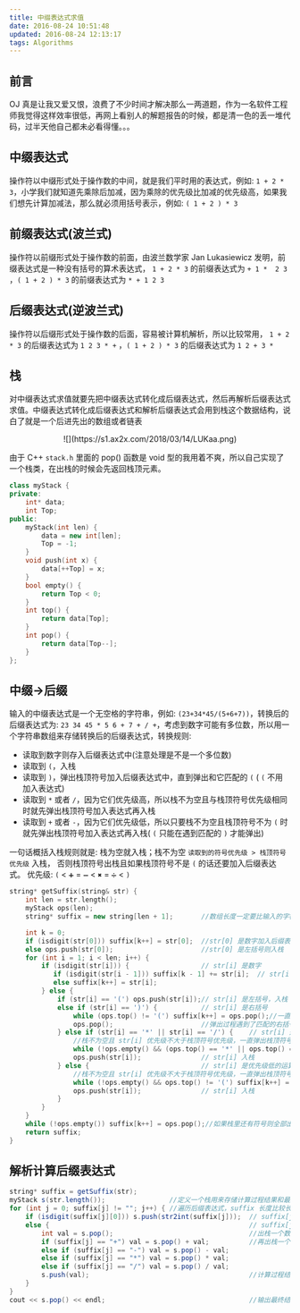 ```yaml
---
title: 中缀表达式求值
date: 2016-08-24 10:51:48
updated: 2016-08-24 12:13:17
tags: Algorithms
---
```


## 前言

OJ 真是让我又爱又恨，浪费了不少时间才解决那么一两道题，作为一名软件工程师我觉得这样效率很低，再网上看别人的解题报告的时候，都是清一色的丢一堆代码，过半天他自己都未必看得懂。。。

<!-- more -->

## 中缀表达式 

操作符以中缀形式处于操作数的中间，就是我们平时用的表达式，例如: `1 + 2 * 3`，小学我们就知道先乘除后加减，因为乘除的优先级比加减的优先级高，如果我们想先计算加减法，那么就必须用括号表示，例如: `( 1 + 2 ) * 3`

## 前缀表达式(波兰式) 

操作符以前缀形式处于操作数的前面，由波兰数学家 Jan Lukasiewicz 发明，前缀表达式是一种没有括号的算术表达式， `1 + 2 * 3` 的前缀表达式为 `+ 1 *  2 3` ，`( 1 + 2 ) * 3` 的前缀表达式为 `* + 1 2 3`

## 后缀表达式(逆波兰式) 

操作符以后缀形式处于操作数的后面，容易被计算机解析，所以比较常用， `1 + 2 * 3` 的后缀表达式为 `1 2 3 * +` ，`( 1 + 2 ) * 3` 的后缀表达式为 `1 2 + 3 * `

## 栈

对中缀表达式求值就要先把中缀表达式转化成后缀表达式，然后再解析后缀表达式求值。中缀表达式转化成后缀表达式和解析后缀表达式会用到栈这个数据结构，说白了就是一个后进先出的数组或者链表

<center>![](https://s1.ax2x.com/2018/03/14/LUKaa.png)</center>

由于 C++ `stack.h` 里面的 pop() 函数是 void 型的我用着不爽，所以自己实现了一个栈类，在出栈的时候会先返回栈顶元素。

``` c++
class myStack {
private:
    int* data;
    int Top;
public:
    myStack(int len) {
        data = new int[len];
        Top = -1;
    }
    void push(int x) {
        data[++Top] = x;
    }
    bool empty() {
    	return Top < 0;
    }
    int top() {
    	return data[Top];
    }
    int pop() {
    	return data[Top--];
    }
};
```

## 中缀->后缀

输入的中缀表达式是一个无空格的字符串，例如: `(23+34*45/(5+6+7))`，转换后的后缀表达式为: `23 34 45 * 5 6 + 7 + / +`，考虑到数字可能有多位数，所以用一个字符串数组来存储转换后的后缀表达式，转换规则:

* 读取到数字则存入后缀表达式中(注意处理是不是一个多位数)
* 读取到 `(`，入栈
* 读取到 `)`，弹出栈顶符号加入后缀表达式中，直到弹出和它匹配的 `(` ( `(` 不用加入表达式)
* 读取到 `*` 或者 `/`，因为它们优先级高，所以栈不为空且与栈顶符号优先级相同时就先弹出栈顶符号加入表达式再入栈
* 读取到 `+` 或者 `-`，因为它们优先级低，所以只要栈不为空且栈顶符号不为 `(` 时就先弹出栈顶符号加入表达式再入栈( `(` 只能在遇到匹配的 `)` 才能弹出)

一句话概括入栈规则就是: 栈为空就入栈；栈不为空 `读取到的符号优先级 > 栈顶符号优先级` 入栈， 否则栈顶符号出栈且如果栈顶符号不是 `(` 的话还要加入后缀表达式。
优先级: `(` < `➕` = `➖` < `✖️` = `➗` < `)`

``` C++
string* getSuffix(string& str) {
    int len = str.length();
    myStack ops(len);
    string* suffix = new string[len + 1];       //数组长度一定要比输入的字符串长度大，方便遍历

    int k = 0;
    if (isdigit(str[0])) suffix[k++] = str[0];  //str[0] 是数字加入后缀表达式
    else ops.push(str[0]);                      //str[0] 是左括号则入栈
    for (int i = 1; i < len; i++) {
        if (isdigit(str[i])) {                  // str[i] 是数字
    	   if (isdigit(str[i - 1])) suffix[k - 1] += str[i];  // str[i - 1] 也是数字，则它们是同一个数
    	   else suffix[k++] = str[i];
    	} else {
            if (str[i] == '(') ops.push(str[i]);// str[i] 是左括号，入栈
            else if (str[i] == ')') {           // str[i] 是右括号
                while (ops.top() != '(') suffix[k++] = ops.pop();//一直弹出栈顶符号加入表达式
                ops.pop();                      //弹出过程遇到了匹配的右括号，出栈但不用加入表达式
            } else if (str[i] == '*' || str[i] == '/') {    // str[i] 是优先级高的运算符 * /
                //栈不为空且 str[i] 优先级不大于栈顶符号优先级，一直弹出栈顶符号加入表达式
            	while (!ops.empty() && (ops.top() == '*' || ops.top() == '/')) suffix[k++] = ops.pop();
                ops.push(str[i]);               // str[i] 入栈
            } else {                            // str[i] 是优先级低的运算符 + -
                //栈不为空且 str[i] 优先级不大于栈顶符号优先级，一直弹出栈顶符号加入表达式
                while (!ops.empty() && ops.top() != '(') suffix[k++] = ops.pop();
                ops.push(str[i]);               // str[i] 入栈
            }
        }
    }
    while (!ops.empty()) suffix[k++] = ops.pop();//如果栈里还有符号则全部出栈加入表达式
    return suffix;
}
```

## 解析计算后缀表达式

``` java
string* suffix = getSuffix(str);
myStack s(str.length());                //定义一个栈用来存储计算过程结果和最终结果
for (int j = 0; suffix[j] != ""; j++) { //遍历后缀表达式，suffix 长度比较长所以肯定有空串的元素
    if (isdigit(suffix[j][0])) s.push(str2int(suffix[j]));  // suffix[j] 是数字，入栈
    else {                                                  // suffix[j] 是运算符
        int val = s.pop();                                  //出栈一个数字
        if (suffix[j] == "+") val = s.pop() + val;          //再出栈一个数字，进行运算
        else if (suffix[j] == "-") val = s.pop() - val;
        else if (suffix[j] == "*") val = s.pop() * val;
        else if (suffix[j] == "/") val = s.pop() / val;
        s.push(val);                                        //计算过程结果入栈
    }
}
cout << s.pop() << endl;                                    //输出最终结果
```